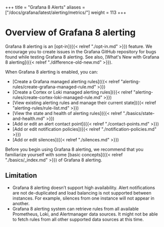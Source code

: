 +++
title = "Grafana 8 Alerts"
aliases = ["/docs/grafana/latest/alerting/metrics/"]
weight = 113
+++

# Overview of Grafana 8 alerting

Grafana 8 alerting is an [opt-in]({{< relref "./opt-in.md" >}}) feature. We encourage you to create issues in the Grafana GitHub repository for bugs found while testing Grafana 8 alerting. See also, [What's New with Grafana 8 alerting]({{< relref "./difference-old-new.md" >}}).

When Grafana 8 alerting is enabled, you can:

- [Create a Grafana managed alerting rules]({{< relref "alerting-rules/create-grafana-managed-rule.md" >}})
- [Create a Cortex or Loki managed alerting rules]({{< relref "alerting-rules/create-cortex-loki-managed-rule.md" >}})
- [View existing alerting rules and manage their current state]({{< relref "alerting-rules/rule-list.md" >}})
- [View the state and health of alerting rules]({{< relref "./basics/state-and-health.md" >}})
- [Add or edit an alert contact point]({{< relref "./contact-points.md" >}})
- [Add or edit notification policies]({{< relref "./notification-policies.md" >}})
- [Add or edit silences]({{< relref "./silences.md" >}})

Before you begin using Grafana 8 alerting, we recommend that you familiarize yourself with some [basic concepts]({{< relref "./basics/_index.md" >}}) of Grafana 8 alerting.

## Limitation

- Grafana 8 alerting doesn’t support high availability. Alert notifications are not de-duplicated and load balancing is not supported between instances. For example, silences from one instance will not appear in another.
- Grafana 8 alerting system can retrieve rules from all available Prometheus, Loki, and Alertmanager data sources. It might not be able to fetch rules from all other supported data sources at this time.
